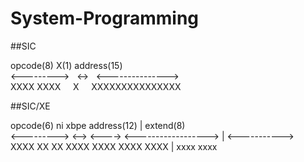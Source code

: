 # System-Programming
##SIC

 opcode(8)    X(1)     address(15)  
<--------->&nbsp;&nbsp;&nbsp;<->&nbsp;&nbsp;&nbsp;<--------------->  
 XXXX XXXX&nbsp;&nbsp;&nbsp;&nbsp;&nbsp;X&nbsp;&nbsp;&nbsp;&nbsp;&nbsp;XXXXXXXXXXXXXXX  


##SIC/XE 

 opcode(6)     ni     xbpe         address(12)     |   extend(8)  
<--------->   <-->   <---->   <------------------> | <----------->  
 XXXX   XX     XX     XXXX     XXXX   XXXX   XXXX  |  xxxx   xxxx  
